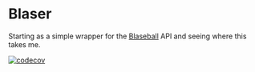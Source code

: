 # Blaser

Starting as a simple wrapper for the [Blaseball](https://www.blaseball.com) API and seeing where this takes me.

[![codecov](https://codecov.io/gh/ericrochow/blaser/branch/main/graph/badge.svg?token=E2KDTKHH92)](undefined)
